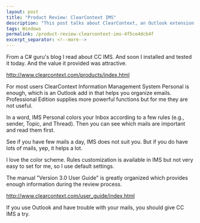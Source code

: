 ```yaml
---
layout: post
title: "Product Review: ClearContext IMS"
description: "This post talks about ClearContext, an Outlook extension that improves productivity."
tags: Windows
permalink: /product-review-clearcontext-ims-4f5ce4dcb4f
excerpt_separator: <!--more-->
---
```

From a C# guru's blog I read about CC IMS. And soon I installed and tested it today. And the value it provided was attractive.

http://www.clearcontext.com/products/index.html

For most users ClearContext Information Management System Personal is enough, which is an Outlook add in that helps you organize emails. Professional Edition supplies more powerful functions but for me they are not useful.

In a word, IMS Personal colors your Inbox according to a few rules (e.g., sender, Topic, and Thread). Then you can see which mails are important and read them first.

See if you have few mails a day, IMS does not suit you. But if you do have lots of mails, yep, it helps a lot.

I love the color scheme. Rules customization is available in IMS but not very easy to set for me, so I use default settings.

The manual "Version 3.0 User Guide" is greatly organized which provides enough information during the review process.

http://www.clearcontext.com/user_guide/index.html

If you use Outlook and have trouble with your mails, you should give CC IMS a try.
<!--more-->